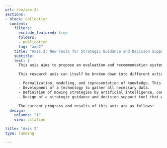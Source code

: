 ```yaml
---
url: /en/axe-2/
sections:
- block: collection
  content:
    filters:
      exclude_featured: true
      folders:
      - publication
      tag: "axe2"
    title: "Axis 2: New Tools for Strategic Guidance and Decision Support"
    subtitle:      
    text: |-  
      This axis aims to propose an evaluation and recommendation system for the sustainability of land management practices to assist them in implementing their maintenance strategies.

      This research axis can itself be broken down into different activities:

      - Formalization, modeling, and representation of knowledge. This primarily involves identifying data sources that can be used in the development of tools.
      - Development of a technology to gather all necessary data.
      - Definition of mowing strategies by artificial intelligence, considering long-term environmental changes.
      - Design of a strategic guidance and decision support tool that will consolidate all models derived from the research work developed within the chair.

      The current progress and results of this axis are as follows:
  design:
    columns: "1"
    view: citation

title: "Axis 2"
type: landing

---
```

